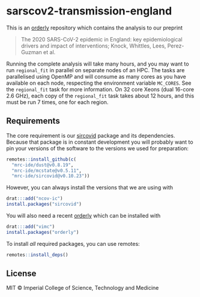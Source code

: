 # sarscov2-transmission-england

This is an [orderly](https://www.vaccineimpact.org/orderly/) repository which contains the analysis to our preprint

> The 2020 SARS-CoV-2 epidemic in England: key epidemiological drivers and impact of interventions; Knock, Whittles, Lees, Perez-Guzman et al.

Running the complete analysis will take many hours, and you may want to run `regional_fit` in parallel on separate nodes of an HPC.  The tasks are parallelised using OpenMP and will consume as many cores as you have available on each node, respecting the environment variable `MC_CORES`.  See the `regional_fit` task for more information.  On 32 core Xeons (dual 16-core 2.6 GHz), each copy of the `regional_fit` task takes about 12 hours, and this must be run 7 times, one for each region.

## Requirements

The core requirement is our [sircovid](https://mrc-ide.github.io/sircovid/) package and its dependencies. Because that package is in constant development you will probably want to pin your versions of the software to the versions we used for preparation:

```r
remotes::install_github(c(
  "mrc-ide/dust@v0.8.19",
  "mrc-ide/mcstate@v0.5.11",
  "mrc-ide/sircovid@v0.10.23"))
```

However, you can always install the versions that we are using with

```r
drat:::add("ncov-ic")
install.packages("sircovid")
```

You will also need a recent [orderly](https://www.vaccineimpact.org/orderly/) which can be installed with

```r
drat:::add("vimc")
install.packages("orderly")
```

To install _all_ required packages, you can use remotes:

```r
remotes::install_deps()
```

## License

MIT © Imperial College of Science, Technology and Medicine
